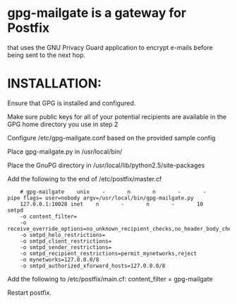# gpg-mailgate is a gateway for Postfix 

that uses the GNU Privacy Guard application to encrypt e-mails before being sent to the next hop.

# INSTALLATION:

Ensure that GPG is installed and configured.

Make sure public keys for all of your potential recipients are available in the GPG home directory you use in step 2

Configure /etc/gpg-mailgate.conf based on the provided sample config

Place gpg-mailgate.py in /usr/local/bin/

Place the GnuPG directory in /usr/local/lib/python2.5/site-packages

Add the following to the end of /etc/postfix/master.cf

        # gpg-mailgate    unix    -       n       n       -       -       pipe flags= user=nobody argv=/usr/local/bin/gpg-mailgate.py
        127.0.0.1:10028 inet    n       -       n       -       10      smtpd
        -o content_filter=
        -o receive_override_options=no_unknown_recipient_checks,no_header_body_checks
        -o smtpd_helo_restrictions=
        -o smtpd_client_restrictions=
        -o smtpd_sender_restrictions=
        -o smtpd_recipient_restrictions=permit_mynetworks,reject
        -o mynetworks=127.0.0.0/8
        -o smtpd_authorized_xforward_hosts=127.0.0.0/8
        
Add the following to /etc/postfix/main.cf: content_filter = gpg-mailgate
        
Restart postfix.
